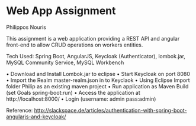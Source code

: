# Web App Assignment


Philippos Nouris

This assignment is a web application providing a REST API and angular front-end to allow CRUD operations on workers entities.

Tech Used: Spring Boot, AngularJS, Keycloak (Authenticator), lombok.jar, MySQL Community Service, MySQL Workbench

•	Download and Install Lombok.jar to eclipse
•	Start Keycloak on port 8080
•	Import the Realm master-realm.json in to Keyclaok
•	Using Eclipse Import folder Philip as an existing maven project
•	Run application as Maven Build (set Goals spring-boot:run)
•	Access the application at http://localhost:8000/
•	Login (username: admin pass:admin)





Reference:
http://slackspace.de/articles/authentication-with-spring-boot-angularjs-and-keycloak/
